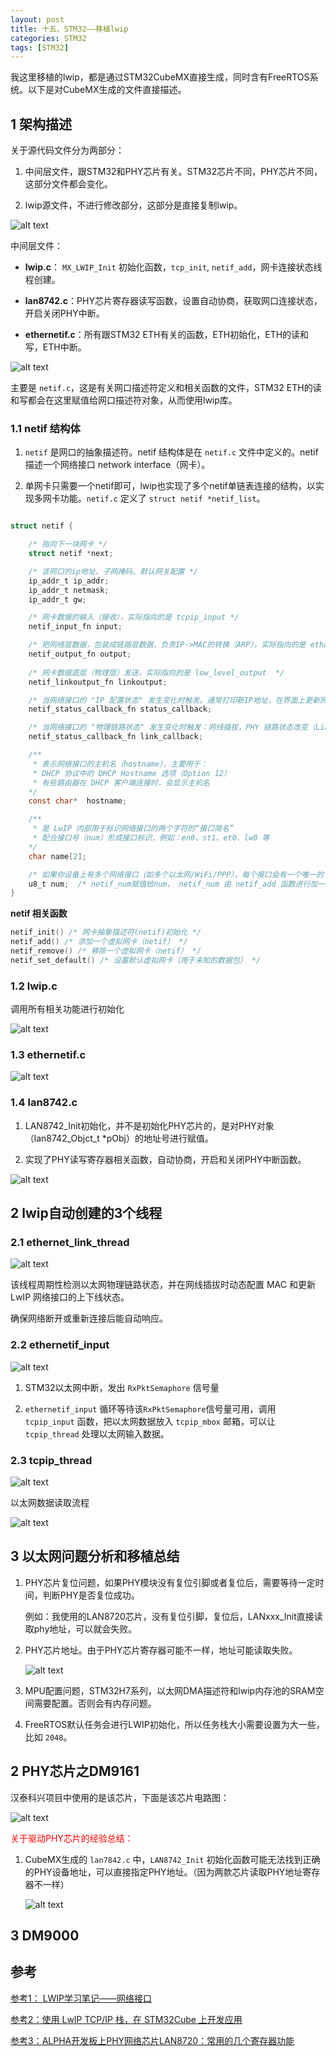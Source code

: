 ```yaml
---
layout: post
title: 十五、STM32——移植lwip
categories: STM32
tags: [STM32]
---
```



我这里移植的lwip，都是通过STM32CubeMX直接生成，同时含有FreeRTOS系统。以下是对CubeMX生成的文件直接描述。

## 1 架构描述

关于源代码文件分为两部分：

1. 中间层文件，跟STM32和PHY芯片有关。STM32芯片不同，PHY芯片不同，这部分文件都会变化。

2. lwip源文件，不进行修改部分，这部分是直接复制lwip。

![alt text](/assets/ST/15_lwip/image/image-5.png)


中间层文件：

- **lwip.c**： `MX_LWIP_Init` 初始化函数，`tcp_init`, `netif_add`，网卡连接状态线程创建。

- **lan8742.c**：PHY芯片寄存器读写函数，设置自动协商，获取网口连接状态，开启关闭PHY中断。

- **ethernetif.c**：所有跟STM32 ETH有关的函数，ETH初始化，ETH的读和写，ETH中断。


![alt text](/assets/ST/15_lwip/image/image-4.png)


主要是 `netif.c`，这是有关网口描述符定义和相关函数的文件，STM32 ETH的读和写都会在这里赋值给网口描述符对象，从而使用lwip库。


### 1.1 netif 结构体

1. `netif` 是网口的抽象描述符。netif 结构体是在 `netif.c` 文件中定义的。netif 描述一个网络接口 network interface（网卡）。

2. 单网卡只需要一个netif即可，lwip也实现了多个netif单链表连接的结构，以实现多网卡功能。`netif.c` 定义了 `struct netif *netif_list`。


```c

struct netif {

    /* 指向下一块网卡 */
    struct netif *next;

    /* 该网口的ip地址、子网掩码、默认网关配置 */
    ip_addr_t ip_addr;
    ip_addr_t netmask;
    ip_addr_t gw;

    /* 网卡数据的输入（接收），实际指向的是 tcpip_input */
    netif_input_fn input;

    /* 把网络层数据，包装成链路层数据，负责IP->MAC的转换（ARP），实际指向的是 etharp_output */
    netif_output_fn output;
    
    /* 网卡数据底层（物理层）发送，实际指向的是 low_level_output  */
    netif_linkoutput_fn linkoutput;

    /* 当网络接口的 "IP 配置状态" 发生变化时触发。通常打印新IP地址，在界面上更新网络连接信息 */
    netif_status_callback_fn status_callback;

    /* 当网络接口的 "物理链路状态" 发生变化时触发：网线插拔，PHY 链路状态改变（Link Up / Down） */
    netif_status_callback_fn link_callback;

    /**
     * 表示网络接口的主机名（hostname），主要用于：
     * DHCP 协议中的 DHCP Hostname 选项（Option 12）
     * 有些路由器在 DHCP 客户端连接时，会显示主机名
    */
    const char*  hostname;

    /**
     * 是 LwIP 内部用于标识网络接口的两个字符的“接口简名”
     * 配合接口号（num）形成接口标识，例如：en0、st1、et0、lw0 等
    */
    char name[2];

    /* 如果你设备上有多个网络接口（如多个以太网/WiFi/PPP），每个接口会有一个唯一的 num 值（从 0 开始递增）。 */
    u8_t num;  /* netif_num赋值给num， netif_num 由 netif_add 函数进行加一，每调用一次 netif_num 加一 */
}

```

**netif 相关函数**

```c
netif_init() /* 网卡抽象描述符(netif)初始化 */
netif_add() /* 添加一个虚拟网卡（netif） */
netif_remove() /* 移除一个虚拟网卡（netif） */
netif_set_default() /* 设置默认虚拟网卡（用于未知的数据包） */
```

### 1.2 lwip.c

调用所有相关功能进行初始化

![alt text](/assets/ST/15_lwip/image/image-6.png)

### 1.3 ethernetif.c

![alt text](/assets/ST/15_lwip/image/image-7.png)


### 1.4 lan8742.c

1. LAN8742_Init初始化，并不是初始化PHY芯片的，是对PHY对象（lan8742_Objct_t *pObj）的地址号进行赋值。

2. 实现了PHY读写寄存器相关函数，自动协商，开启和关闭PHY中断函数。

![alt text](/assets/ST/15_lwip/image/image-8.png)


## 2 lwip自动创建的3个线程

### 2.1 ethernet_link_thread

![alt text](/assets/ST/15_lwip/image/image-9.png)

该线程周期性检测以太网物理链路状态，并在网线插拔时动态配置 MAC 和更新 LwIP 网络接口的上下线状态。

确保网络断开或重新连接后能自动响应。

### 2.2 ethernetif_input

![alt text](/assets/ST/15_lwip/image/image-11.png)

1. STM32以太网中断，发出 `RxPktSemaphore` 信号量

2. `ethernetif_input` 循环等待该`RxPktSemaphore`信号量可用，调用 `tcpip_input` 函数，把以太网数据放入 `tcpip_mbox` 邮箱，可以让 `tcpip_thread` 处理以太网输入数据。

### 2.3 tcpip_thread

![alt text](/assets/ST/15_lwip/image/image-10.png)

以太网数据读取流程

![alt text](/assets/ST/15_lwip/image/image-12.png)


## 3 以太网问题分析和移植总结

1. PHY芯片复位问题，如果PHY模块没有复位引脚或者复位后，需要等待一定时间，判断PHY是否复位成功。

    例如：我使用的LAN8720芯片，没有复位引脚，复位后，LANxxx_Init直接读取phy地址，可以就会失败。

2. PHY芯片地址。由于PHY芯片寄存器可能不一样，地址可能读取失败。
    
    ![alt text](/assets/ST/15_lwip/image/image-13.png)

3. MPU配置问题，STM32H7系列，以太网DMA描述符和lwip内存池的SRAM空间需要配置。否则会有内存问题。

4. FreeRTOS默认任务会进行LWIP初始化，所以任务栈大小需要设置为大一些，比如 `2048`。



## 2 PHY芯片之DM9161

汉泰科兴项目中使用的是该芯片，下面是该芯片电路图：

![alt text](/assets/ST/15_lwip/image/image.png)

<font color="red">关于驱动PHY芯片的经验总结：</font>

1. CubeMX生成的 `lan7842.c` 中，`LAN8742_Init` 初始化函数可能无法找到正确的PHY设备地址，可以直接指定PHY地址。（因为两款芯片读取PHY地址寄存器不一样）

    ![alt text](/assets/ST/15_lwip/image/image-1.png)

## 3 DM9000






## 参考

[参考1： LWIP学习笔记——网络接口](https://blog.csdn.net/weixin_48269315/article/details/135933602)

[参考2：使用 LwIP TCP/IP 栈，在 STM32Cube 上开发应用](https://www.st.com/resource/zh/user_manual/um1713-developing-applications-on-stm32cube-with-lwip-tcpip-stack-stmicroelectronics.pdf)

[参考3：ALPHA开发板上PHY网络芯片LAN8720：常用的几个寄存器功能](https://blog.csdn.net/wojiaxiaohuang2014/article/details/137206840)